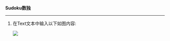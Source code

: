 <p>
    <strong>Sudoku数独</strong>
</p>
<hr/>
<ol class=" list-paddingleft-2" style="list-style-type: decimal;">
    <li>
        <p>
            在Text文本中输入以下如图内容:
        </p>
        <p>
            <img src="https://github.com/coding2233/UnitySudoku/blob/master/ShotScreens/00.png"/>
        </p>
    </li>